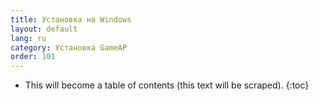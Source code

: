 ```yaml
---
title: Установка на Windows
layout: default
lang: ru
category: Установка GameAP
order: 101
---
```


* This will become a table of contents (this text will be scraped).
{:toc}